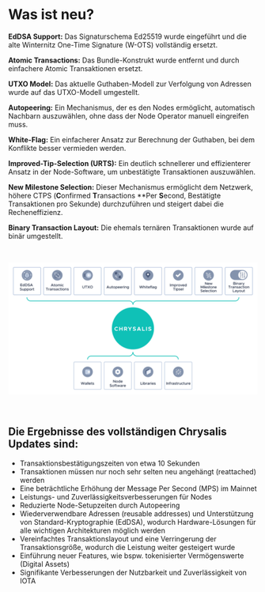 <!--
---article_info
title: Was ist neu?
author: [author_1]
reviews: [DanieKrie, skay, vrom, Marw]
---
-->

# Was ist neu?

**EdDSA Support:** Das Signaturschema Ed25519 wurde eingeführt und die alte Winternitz One-Time Signature (W-OTS) vollständig ersetzt.

**Atomic Transactions:** Das Bundle-Konstrukt wurde entfernt und durch einfachere Atomic Transaktionen ersetzt.

**UTXO Model:** Das aktuelle Guthaben-Modell zur Verfolgung von Adressen wurde auf das UTXO-Modell umgestellt.

**Autopeering:** Ein Mechanismus, der es den Nodes ermöglicht, automatisch Nachbarn auszuwählen, ohne dass der Node Operator manuell eingreifen muss.

**White-Flag:** Ein einfacherer Ansatz zur Berechnung der Guthaben, bei dem Konflikte besser vermieden werden.

**Improved-Tip-Selection (URTS):** Ein deutlich schnellerer und effizienterer Ansatz in der Node-Software, um unbestätigte Transaktionen auszuwählen.

**New Milestone Selection:** Dieser Mechanismus ermöglicht dem Netzwerk, höhere CTPS (**C**onfirmed **T**ransactions **Per **S**econd, Bestätigte Transaktionen pro Sekunde) durchzuführen und steigert dabei die Recheneffizienz.

**Binary Transaction Layout:** Die ehemals ternären Transaktionen wurde auf binär umgestellt.


<br>

![Image of Chrysalis](./assets/2-1.png)

<br>

## Die Ergebnisse des vollständigen Chrysalis Updates sind:
- Transaktionsbestätigungszeiten von etwa 10 Sekunden
- Transaktionen müssen nur noch sehr selten neu angehängt (reattached) werden
- Eine beträchtliche Erhöhung der Message Per Second (MPS) im Mainnet
- Leistungs- und Zuverlässigkeitsverbesserungen für Nodes
- Reduzierte Node-Setupzeiten durch Autopeering
- Wiederverwendbare Adressen (reusable addresses) und Unterstützung von Standard-Kryptographie (EdDSA), wodurch Hardware-Lösungen für alle wichtigen Architekturen möglich werden
- Vereinfachtes Transaktionslayout und eine Verringerung der Transaktionsgröße, wodurch die Leistung weiter gesteigert wurde
- Einführung neuer Features, wie bspw. tokenisierter Vermögenswerte (Digital Assets)
- Signifikante Verbesserungen der Nutzbarkeit und Zuverlässigkeit von IOTA


